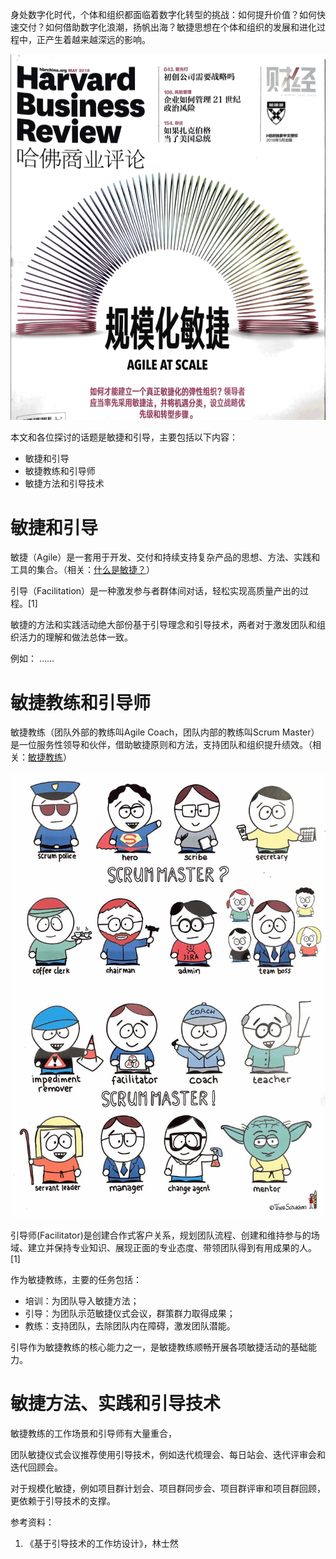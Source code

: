 
身处数字化时代，个体和组织都面临着数字化转型的挑战：如何提升价值？如何快速交付？如何借助数字化浪潮，扬帆出海？敏捷思想在个体和组织的发展和进化过程中，正产生着越来越深远的影响。

![](/img/15760262528785.png)

本文和各位探讨的话题是敏捷和引导，主要包括以下内容：

- 敏捷和引导
- 敏捷教练和引导师
- 敏捷方法和引导技术

# 敏捷和引导

敏捷（Agile）是一套用于开发、交付和持续支持复杂产品的思想、方法、实践和工具的集合。（相关：[什么是敏捷？](/md/什么是敏捷？.md)）

引导（Facilitation）是一种激发参与者群体间对话，轻松实现高质量产出的过程。[1]

敏捷的方法和实践活动绝大部份基于引导理念和引导技术，两者对于激发团队和组织活力的理解和做法总体一致。

例如：
……

# 敏捷教练和引导师

敏捷教练（团队外部的教练叫Agile Coach，团队内部的教练叫Scrum Master）是一位服务性领导和伙伴，借助敏捷原则和方法，支持团队和组织提升绩效。（相关：[敏捷教练](/md/敏捷教练.md)）

![](media/IMG_5875.JPG.jpg)    

引导师(Facilitator)是创建合作式客户关系，规划团队流程、创建和维持参与的场域、建立并保持专业知识、展现正面的专业态度、带领团队得到有用成果的人。[1]

作为敏捷教练，主要的任务包括：
- 培训：为团队导入敏捷方法；
- 引导：为团队示范敏捷仪式会议，群策群力取得成果；
- 教练：支持团队，去除团队内在障碍，激发团队潜能。

引导作为敏捷教练的核心能力之一，是敏捷教练顺畅开展各项敏捷活动的基础能力。

# 敏捷方法、实践和引导技术



敏捷教练的工作场景和引导师有大量重合，

团队敏捷仪式会议推荐使用引导技术，例如迭代梳理会、每日站会、迭代评审会和迭代回顾会。

对于规模化敏捷，例如项目群计划会、项目群同步会、项目群评审和项目群回顾，更依赖于引导技术的支撑。


参考资料： 

1. 《基于引导技术的工作坊设计》，林士然